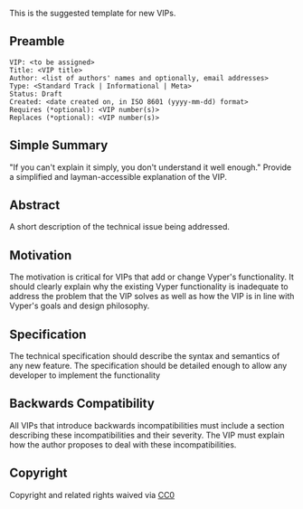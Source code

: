 This is the suggested template for new VIPs.

## Preamble

    VIP: <to be assigned>
    Title: <VIP title>
    Author: <list of authors' names and optionally, email addresses>
    Type: <Standard Track | Informational | Meta>
    Status: Draft
    Created: <date created on, in ISO 8601 (yyyy-mm-dd) format>
    Requires (*optional): <VIP number(s)>
    Replaces (*optional): <VIP number(s)>


## Simple Summary
"If you can't explain it simply, you don't understand it well enough." Provide a simplified and layman-accessible explanation of the VIP.

## Abstract
A short description of the technical issue being addressed.

## Motivation
The motivation is critical for VIPs that add or change Vyper's functionality. It should clearly explain why the existing Vyper functionality is inadequate to address the problem that the VIP solves as well as how the VIP is in line with Vyper's goals and design philosophy.

## Specification
The technical specification should describe the syntax and semantics of any new feature. The specification should be detailed enough to allow any developer to implement the functionality

## Backwards Compatibility
All VIPs that introduce backwards incompatibilities must include a section describing these incompatibilities and their severity. The VIP must explain how the author proposes to deal with these incompatibilities.

## Copyright
Copyright and related rights waived via [CC0](https://creativecommons.org/publicdomain/zero/1.0/)
